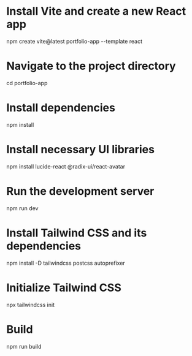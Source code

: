 # Install Vite and create a new React app
npm create vite@latest portfolio-app --template react

# Navigate to the project directory
cd portfolio-app

# Install dependencies
npm install

# Install necessary UI libraries
npm install lucide-react @radix-ui/react-avatar

# Run the development server
npm run dev


# Install Tailwind CSS and its dependencies
npm install -D tailwindcss postcss autoprefixer

# Initialize Tailwind CSS
npx tailwindcss init

# Build
npm run build